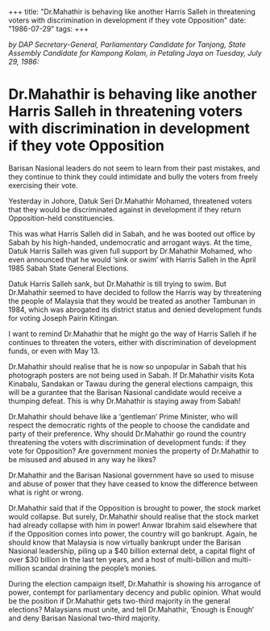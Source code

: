 +++ 
title: "Dr.Mahathir is behaving like another Harris Salleh in threatening voters with discrimination in development if they vote Opposition"
date: "1986-07-29"
tags:
+++

_by DAP Secretary-General, Parliamentary Candidate for Tanjong, State Assembly Candidate for Kampong Kolam, in Petaling Jaya on Tuesday, July 29, 1986:_

# Dr.Mahathir is behaving like another Harris Salleh in threatening voters with discrimination in development if they vote Opposition

Barisan Nasional leaders do not seem to learn from their past mistakes, and they continue to think they could intimidate and bully the voters from freely exercising their vote.</u>

Yesterday in Johore, Datuk Seri Dr.Mahathir Mohamed, threatened voters that they would be discriminated against in development if they return Opposition-held constituencies.

This was what Harris Salleh did in Sabah, and he was booted out office by Sabah by his high-handed, undemocratic and arrogant ways. At the time, Datuk Harris Salleh was given full support by Dr.Mahathir Mohamed, who even announced that he would ‘sink or swim’ with Harris Salleh in the April 1985 Sabah State General Elections.

Datuk Harris Salleh sank, but Dr.Mahathir is till trying to swim. But Dr.Mahathir seemed to have decided to follow the Harris way by threatening the people of Malaysia that they would be treated as another Tambunan in 1984, which was abrogated its district status and denied development funds for voting Joseph Pairin Kitingan. 

I want to remind Dr.Mahathir that he might go the way of Harris Salleh if he continues to threaten the voters, either with discrimination of development funds, or even with May 13.

Dr.Mahathir should realise that he is now so unpopular in Sabah that his photograph posters are not being used in Sabah. If Dr.Mahathir visits Kota Kinabalu, Sandakan or Tawau during the general elections campaign, this will be a gurantee that the Barisan Nasional candidate would receive a thumping defeat. This is why Dr.Mahathir is staying away from Sabah!

Dr.Mahathir should behave like a ‘gentleman’ Prime Minister, who will respect the democratic rights of the people to choose the candidate and party of their preference. Why should Dr.Mahathir go round the country threatening the voters with discrimination of development funds: if they vote for Opposition? Are government monies the property of Dr.Mahathir to be misused and abused in any way he likes?

Dr.Mahathir and the Barisan Nasional government have so used to misuse and abuse of power that they have ceased to know the difference between what is right or wrong.

Dr.Mahathir said that if the Opposition is brought to power, the stock market would collapse. But surely, Dr.Mahathir should realise that the stock market had already collapse with him in power! Anwar Ibrahim said elsewhere that if the Opposition comes into power, the country will go bankrupt. Again, he should know that Malaysia is now virtually bankrupt under the Barisan Nasional leadership, piling up a $40 billion external debt, a capital flight of over $30 billion in the last ten years, and a host of multi-billion and multi-million scandal draining the people’s monies.

During the election campaign itself, Dr.Mahathir is showing his arrogance of power, contempt for parliamentary decency and public opinion. What would be the position if Dr.Mahathir gets two-third majority in the general elections? Malaysians must unite, and tell Dr.Mahathir, ‘Enough is Enough’ and deny Barisan Nasional two-third majority.
 
